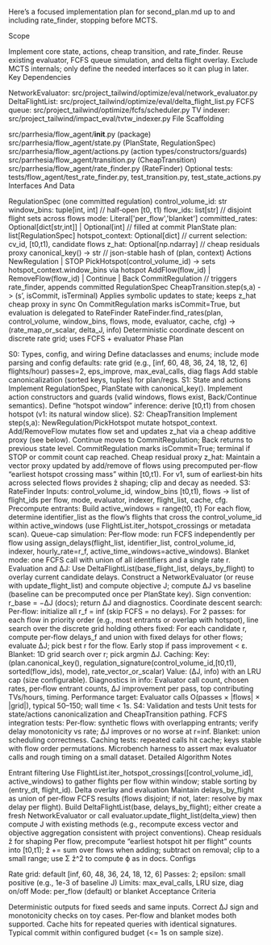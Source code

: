 Here’s a focused implementation plan for second_plan.md up to and including rate_finder, stopping before MCTS.

Scope

Implement core state, actions, cheap transition, and rate_finder.
Reuse existing evaluator, FCFS queue simulation, and delta flight overlay.
Exclude MCTS internals; only define the needed interfaces so it can plug in later.
Key Dependencies

NetworkEvaluator: src/project_tailwind/optimize/eval/network_evaluator.py
DeltaFlightList: src/project_tailwind/optimize/eval/delta_flight_list.py
FCFS queue: src/project_tailwind/optimize/fcfs/scheduler.py
TV indexer: src/project_tailwind/impact_eval/tvtw_indexer.py
File Scaffolding

src/parrhesia/flow_agent/__init__.py (package)
src/parrhesia/flow_agent/state.py (PlanState, RegulationSpec)
src/parrhesia/flow_agent/actions.py (action types/constructors/guards)
src/parrhesia/flow_agent/transition.py (CheapTransition)
src/parrhesia/flow_agent/rate_finder.py (RateFinder)
Optional tests: tests/flow_agent/test_rate_finder.py, test_transition.py, test_state_actions.py
Interfaces And Data

RegulationSpec (one committed regulation)
control_volume_id: str
window_bins: tuple[int, int] // half‑open [t0, t1)
flow_ids: list[str] // disjoint flight sets across flows
mode: Literal['per_flow','blanket']
committed_rates: Optional[dict[str,int]] | Optional[int] // filled at commit
PlanState
plan: list[RegulationSpec]
hotspot_context: Optional[dict] // current selection: cv_id, [t0,t1), candidate flows
z_hat: Optional[np.ndarray] // cheap residuals proxy
canonical_key() -> str // json-stable hash of (plan, context)
Actions
NewRegulation | STOP
PickHotspot(control_volume_id) -> sets hotspot_context.window_bins via hotspot
AddFlow(flow_id) | RemoveFlow(flow_id) | Continue | Back
CommitRegulation // triggers rate_finder, appends committed RegulationSpec
CheapTransition.step(s,a) -> (s’, isCommit, isTerminal)
Applies symbolic updates to state; keeps z_hat cheap proxy in sync
On CommitRegulation marks isCommit=True, but evaluation is delegated to RateFinder
RateFinder.find_rates(plan, control_volume, window_bins, flows, mode, evaluator, cache, cfg) -> (rate_map_or_scalar, delta_J, info)
Deterministic coordinate descent on discrete rate grid; uses FCFS + evaluator
Phase Plan

S0: Types, config, and wiring
Define dataclasses and enums; include mode parsing and config defaults:
rate grid (e.g., [inf, 60, 48, 36, 24, 18, 12, 6] flights/hour)
passes=2, eps_improve, max_eval_calls, diag flags
Add stable canonicalization (sorted keys, tuples) for plan/regs.
S1: State and actions
Implement RegulationSpec, PlanState with canonical_key().
Implement action constructors and guards (valid windows, flows exist, Back/Continue semantics).
Define “hotspot window” inference: derive [t0,t1) from chosen hotspot (v1: its natural window slice).
S2: CheapTransition
Implement step(s,a):
NewRegulation/PickHotspot mutate hotspot_context.
Add/RemoveFlow mutates flow set and updates z_hat via a cheap additive proxy (see below).
Continue moves to CommitRegulation; Back returns to previous state level.
CommitRegulation marks isCommit=True; terminal if STOP or commit count cap reached.
Cheap residual proxy z_hat:
Maintain a vector proxy updated by add/remove of flows using precomputed per-flow “earliest hotspot crossing mass” within [t0,t1). For v1, sum of earliest‑bin hits across selected flows provides ẑ shaping; clip and decay as needed.
S3: RateFinder
Inputs: control_volume_id, window_bins [t0,t1), flows -> list of flight_ids per flow, mode, evaluator, indexer, flight_list, cache, cfg.
Precompute entrants:
Build active_windows = range(t0, t1)
For each flow, determine identifier_list as the flow’s flights that cross the control_volume_id within active_windows (use FlightList.iter_hotspot_crossings or metadata scan).
Queue-cap simulation:
Per‑flow mode: run FCFS independently per flow using assign_delays(flight_list, identifier_list, control_volume_id, indexer, hourly_rate=r_f, active_time_windows=active_windows).
Blanket mode: one FCFS call with union of all identifiers and a single rate r.
Evaluation and ΔJ:
Use DeltaFlightList(base_flight_list, delays_by_flight) to overlay current candidate delays.
Construct a NetworkEvaluator (or reuse with update_flight_list) and compute objective J; compute ΔJ vs baseline (baseline can be precomputed once per PlanState key).
Sign convention: r_base = −ΔJ (docs); return ΔJ and diagnostics.
Coordinate descent search:
Per‑flow: initialize all r_f = inf (skip FCFS = no delays).
For 2 passes: for each flow in priority order (e.g., most entrants or overlap with hotspot), line search over the discrete grid holding others fixed:
For each candidate r, compute per‑flow delays_f and union with fixed delays for other flows; evaluate ΔJ; pick best r for the flow.
Early stop if pass improvement < ε.
Blanket: 1D grid search over r; pick argmin ΔJ.
Caching:
Key: (plan.canonical_key(), regulation_signature(control_volume_id,[t0,t1), sorted(flow_ids), mode), rate_vector_or_scalar)
Value: (ΔJ, info) with an LRU cap (size configurable).
Diagnostics in info:
Evaluator call count, chosen rates, per‑flow entrant counts, ΔJ improvement per pass, top contributing TVs/hours, timing.
Performance target:
Evaluator calls O(passes × |flows| × |grid|), typical 50–150; wall time < 1s.
S4: Validation and tests
Unit tests for state/actions canonicalization and CheapTransition pathing.
FCFS integration tests:
Per‑flow: synthetic flows with overlapping entrants; verify delay monotonicity vs rate; ΔJ improves or no worse at r=inf.
Blanket: union scheduling correctness.
Caching tests: repeated calls hit cache; keys stable with flow order permutations.
Microbench harness to assert max evaluator calls and rough timing on a small dataset.
Detailed Algorithm Notes

Entrant filtering
Use FlightList.iter_hotspot_crossings([control_volume_id], active_windows) to gather flights per flow within window; stable sorting by (entry_dt, flight_id).
Delta overlay and evaluation
Maintain delays_by_flight as union of per‑flow FCFS results (flows disjoint; if not, later: resolve by max delay per flight).
Build DeltaFlightList(base, delays_by_flight); either create a fresh NetworkEvaluator or call evaluator.update_flight_list(delta_view) then compute J with existing methods (e.g., recompute excess vector and objective aggregation consistent with project conventions).
Cheap residuals ẑ for shaping
Per flow, precompute “earliest hotspot hit per flight” counts into [t0,t1); ẑ += sum over flows when adding; subtract on removal; clip to a small range; use Σ ẑ^2 to compute ϕ as in docs.
Configs

Rate grid: default [inf, 60, 48, 36, 24, 18, 12, 6]
Passes: 2; epsilon: small positive (e.g., 1e-3 of baseline J)
Limits: max_eval_calls, LRU size, diag on/off
Mode: per_flow (default) or blanket
Acceptance Criteria

Deterministic outputs for fixed seeds and same inputs.
Correct ΔJ sign and monotonicity checks on toy cases.
Per‑flow and blanket modes both supported.
Cache hits for repeated queries with identical signatures.
Typical commit within configured budget (<= 1s on sample size).